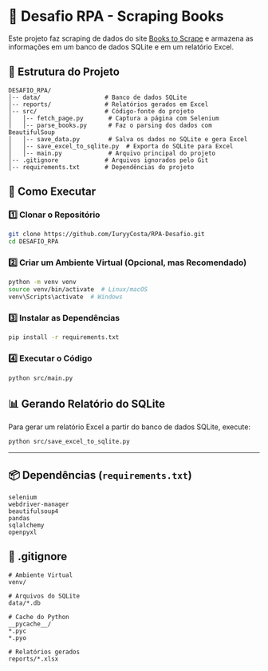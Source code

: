 # 📌 Desafio RPA - Scraping Books

Este projeto faz scraping de dados do site [Books to Scrape](https://books.toscrape.com/) e armazena as informações em um banco de dados SQLite e em um relatório Excel.

## 📂 Estrutura do Projeto

```
DESAFIO_RPA/
│-- data/                  # Banco de dados SQLite
│-- reports/               # Relatórios gerados em Excel
│-- src/                   # Código-fonte do projeto
│   │-- fetch_page.py       # Captura a página com Selenium
│   │-- parse_books.py      # Faz o parsing dos dados com BeautifulSoup
│   │-- save_data.py        # Salva os dados no SQLite e gera Excel
│   │-- save_excel_to_sqlite.py  # Exporta do SQLite para Excel
│   │-- main.py             # Arquivo principal do projeto
│-- .gitignore             # Arquivos ignorados pelo Git
│-- requirements.txt       # Dependências do projeto
```

## 🚀 Como Executar

### 1️⃣ Clonar o Repositório
```sh
git clone https://github.com/IuryyCosta/RPA-Desafio.git
cd DESAFIO_RPA
```

### 2️⃣ Criar um Ambiente Virtual (Opcional, mas Recomendado)
```sh
python -m venv venv
source venv/bin/activate  # Linux/macOS
venv\Scripts\activate  # Windows
```

### 3️⃣ Instalar as Dependências
```sh
pip install -r requirements.txt
```

### 4️⃣ Executar o Código
```sh
python src/main.py
```

## 📊 Gerando Relatório do SQLite
Para gerar um relatório Excel a partir do banco de dados SQLite, execute:
```sh
python src/save_excel_to_sqlite.py
```

---

## 📦 Dependências (`requirements.txt`)
```
selenium
webdriver-manager
beautifulsoup4
pandas
sqlalchemy
openpyxl
```

## 📝 .gitignore
```
# Ambiente Virtual
venv/

# Arquivos do SQLite
data/*.db

# Cache do Python
__pycache__/
*.pyc
*.pyo

# Relatórios gerados
reports/*.xlsx
```

